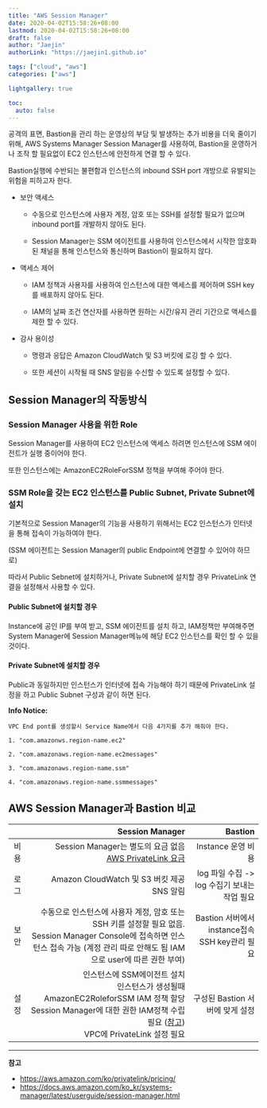 ```yaml
---
title: "AWS Session Manager"
date: 2020-04-02T15:58:26+08:00
lastmod: 2020-04-02T15:58:26+08:00
draft: false
author: "Jaejin"
authorLink: "https://jaejin1.github.io"

tags: ["cloud", "aws"]
categories: ["aws"]

lightgallery: true

toc:
  auto: false
---
```


공격의 표면, Bastion을 관리 하는 운영상의 부담 및 발생하는 추가 비용을 더욱 줄이기 위해, AWS Systems Manager Session Manager를 사용하여, Bastion을 운영하거나 조작 할 필요없이 EC2 인스턴스에 안전하게 연결 할 수 있다.

Bastion실행에 수반되는 불편함과 인스턴스의 inbound SSH port 개방으로 유발되는 위험을 피하고자 한다.

<!--more-->

* 보안 액세스

    * 수동으로 인스턴스에 사용자 계정, 암호 또는 SSH를 설정할 필요가 없으며 inbound port를 개발하지 않아도 된다.

    * Session Manager는 SSM 에이전트를 사용하여 인스턴스에서 시작한 암호화된 채널을 통해 인스턴스와 통신하며 Bastion이 필요하지 않다.

* 액세스 제어

    * IAM 정책과 사용자를 사용하여 인스턴스에 대한 액세스를 제어하며 SSH key를 배포하지 않아도 된다. 

    * IAM의 날짜 조건 연산자를 사용하면 원하는 시간/유지 관리 기간으로 액세스를 제한 할 수 있다.

* 감사 용이성

    * 명령과 응답은 Amazon CloudWatch 및 S3 버킷에 로깅 할 수 있다.

    * 또한 세션이 시작될 때 SNS 알림을 수신할 수 있도록 설정할 수 있다.


## Session Manager의 작동방식

### Session Manager 사용을 위한 Role

Session Manager를 사용하여 EC2 인스턴스에 액세스 하려면 인스턴스에 SSM 에이전트가 실행 중이어야 한다.

또한 인스턴스에는 AmazonEC2RoleForSSM 정책을 부여해 주어야 한다.


### SSM Role을 갖는 EC2 인스턴스를 Public Subnet, Private Subnet에 설치

기본적으로 Session Manager의 기능을 사용하기 위해서는 EC2 인스턴스가 인터넷을 통해 접속이 가능하여야 한다.

(SSM 에이전트는 Session Manager의 public Endpoint에 연결할 수 있어야 하므로)

따라서 Public Sebnet에 설치하거나, Private Subnet에 설치할 경우 PrivateLink 연결을 설정해서 사용할 수 있다.


#### Public Subnet에 설치할 경우

Instance에 공인 IP를 부여 받고, SSM 에이전트를 설치 하고, IAM정책만 부여해주면 System Manager에 Session Manager메뉴에 해당 EC2 인스턴스를 확인 할 수 있을 것이다.


#### Private Subnet에 설치할 경우

Public과 동일하지만 인스턴스가 인터넷에 접속 가능해야 하기 때문에 PrivateLink 설정을 하고 Public Subnet 구성과 같이 하면 된다.

**Info Notice:** 
```
VPC End pont를 생성할시 Service Name에서 다음 4가지를 추가 해줘야 한다.

1. "com.amazonws.region-name.ec2"

2. "com.amazonaws.region-name.ec2messages"

3. "com.amazonaws.region-name.ssm"

4. "com.amazonaws.region-name.ssmmessages"
```

## AWS Session Manager과 Bastion 비교 

|   | Session Manager | Bastion |
|---:|---:|---:|
| 비용 | Session Manager는 별도의 요금 없음 <br> [AWS PrivateLink 요금](https://aws.amazon.com/ko/privatelink/pricing/)  | Instance 운영 비용 |
| 로그 | Amazon CloudWatch 및 S3 버킷 제공 <br> SNS 알림 | log 파일 수집 -> log 수집기 보내는 작업 필요 |
| 보안 | 수동으로 인스턴스에 사용자 계정, 암호 또는 SSH 키를 설정할 필요 없음. <br> Session Manager Console에 접속하면 인스턴스 접속 가능 (계정 관리 따로 안해도 됨 IAM으로 user에 따른 권한 부여) | Bastion 서버에서 instance접속 SSH key관리 필요 |
| 설정 | 인스턴스에 SSM에이전트 설치 <br> 인스턴스가 생성될때 AmazonEC2RoleforSSM IAM 정책 할당 <br> Session Manager에 대한 권한 IAM정책 수립 필요 ([참고](https://docs.aws.amazon.com/ko_kr/systems-manager/latest/userguide/getting-started-restrict-access-examples.html)) <br> VPC에 PrivateLink 설정 필요 | 구성된 Bastion 서버에 맞게 설정 |

---

**참고**

* https://aws.amazon.com/ko/privatelink/pricing/
* https://docs.aws.amazon.com/ko_kr/systems-manager/latest/userguide/session-manager.html